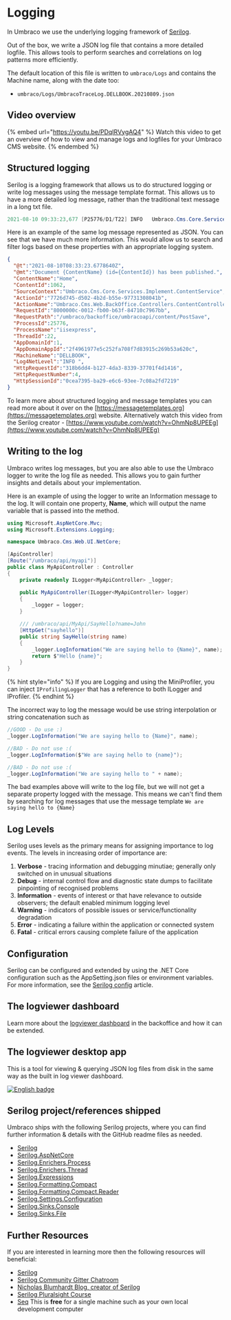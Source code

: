 # Logging

In Umbraco we use the underlying logging framework of [Serilog](https://serilog.net/).

Out of the box, we write a JSON log file that contains a more detailed logfile. This allows tools to perform searches and correlations on log patterns more efficiently.

The default location of this file is written to `umbraco/Logs` and contains the Machine name, along with the date too:

* `umbraco/Logs/UmbracoTraceLog.DELLBOOK.20210809.json`

## Video overview

{% embed url="<https://youtu.be/PDqIRVygAQ4>" %}
Watch this video to get an overview of how to view and manage logs and logfiles for your Umbraco CMS website.
{% endembed %}

## Structured logging

Serilog is a logging framework that allows us to do structured logging or write log messages using the message template format. This allows us to have a more detailed log message, rather than the traditional text message in a long txt file.

```cs
2021-08-10 09:33:23,677 [P25776/D1/T22] INFO   Umbraco.Cms.Core.Services.Implement.ContentService - Document Home (id=1062) has been published.
```

Here is an example of the same log message represented as JSON. You can see that we have much more information. This would allow us to search and filter logs based on these properties with an appropriate logging system.

```json
{
  "@t":"2021-08-10T08:33:23.6778640Z",
  "@mt":"Document {ContentName} (id={ContentId}) has been published.",
  "ContentName":"Home",
  "ContentId":1062,
  "SourceContext":"Umbraco.Cms.Core.Services.Implement.ContentService",
  "ActionId":"7726d745-d502-4b2d-b55e-97731308041b",
  "ActionName":"Umbraco.Cms.Web.BackOffice.Controllers.ContentController.PostSave (Umbraco.Web.BackOffice)",
  "RequestId":"8000000c-0012-fb00-b63f-84710c7967bb",
  "RequestPath":"/umbraco/backoffice/umbracoapi/content/PostSave",
  "ProcessId":25776,
  "ProcessName":"iisexpress",
  "ThreadId":22,
  "AppDomainId":1,
  "AppDomainAppId":"2f4961977e5c252fa708f7d83915c269b53a620c",
  "MachineName":"DELLBOOK",
  "Log4NetLevel":"INFO ",
  "HttpRequestId":"318b6dd4-b127-4da3-8339-37701f4d1416",
  "HttpRequestNumber":4,
  "HttpSessionId":"0cea7395-ba29-e6c6-93ee-7c08a2fd7219"
}
```

To learn more about structured logging and message templates you can read more about it over on the [https://messagetemplates.org](https://messagetemplates.org) website. Alternatively watch this video from the Serilog creator - [https://www.youtube.com/watch?v=OhmNp8UPEEg](https://www.youtube.com/watch?v=OhmNp8UPEEg)

## Writing to the log

Umbraco writes log messages, but you are also able to use the Umbraco logger to write the log file as needed. This allows you to gain further insights and details about your implementation.

Here is an example of using the logger to write an Information message to the log. It will contain one property, **Name**, which will output the name variable that is passed into the method.

```csharp
using Microsoft.AspNetCore.Mvc;
using Microsoft.Extensions.Logging;

namespace Umbraco.Cms.Web.UI.NetCore;

[ApiController]
[Route("/umbraco/api/myapi")]
public class MyApiController : Controller
{
    private readonly ILogger<MyApiController> _logger;

    public MyApiController(ILogger<MyApiController> logger)
    {
        _logger = logger;
    }

    /// /umbraco/api/MyApi/SayHello?name=John
    [HttpGet("sayhello")]
    public string SayHello(string name)
    {
        _logger.LogInformation("We are saying hello to {Name}", name);
        return $"Hello {name}";
    }
}
```

{% hint style="info" %}
If you are Logging and using the MiniProfiler, you can inject `IProfilingLogger` that has a reference to both ILogger and IProfiler.
{% endhint %}

The incorrect way to log the message would be use string interpolation or string concatenation such as

```csharp
//GOOD - Do use :)
_logger.LogInformation("We are saying hello to {Name}", name);

//BAD - Do not use :(
_logger.LogInformation($"We are saying hello to {name}");

//BAD - Do not use :(
_logger.LogInformation("We are saying hello to " + name);
```

The bad examples above will write to the log file, but we will not get a separate property logged with the message. This means we can't find them by searching for log messages that use the message template `We are saying hello to {Name}`

## Log Levels

Serilog uses levels as the primary means for assigning importance to log events. The levels in increasing order of importance are:

1. **Verbose** - tracing information and debugging minutiae; generally only switched on in unusual situations
2. **Debug** - internal control flow and diagnostic state dumps to facilitate pinpointing of recognised problems
3. **Information** - events of interest or that have relevance to outside observers; the default enabled minimum logging level
4. **Warning** - indicators of possible issues or service/functionality degradation
5. **Error** - indicating a failure within the application or connected system
6. **Fatal** - critical errors causing complete failure of the application

## Configuration

Serilog can be configured and extended by using the .NET Core configuration such as the AppSetting.json files or environment variables. For more information, see the [Serilog config](../../../reference/configuration/serilog.md) article.

## The logviewer dashboard

Learn more about the [logviewer dashboard](../../backoffice/logviewer.md) in the backoffice and how it can be extended.

## The logviewer desktop app

This is a tool for viewing & querying JSON log files from disk in the same way as the built in log viewer dashboard.

[![English badge](https://developer.microsoft.com/store/badges/images/English\_get-it-from-MS.png)](https://www.microsoft.com/store/apps/9N8RV8LKTXRJ?cid=storebadge\&ocid=badge)

## Serilog project/references shipped

Umbraco ships with the following Serilog projects, where you can find further information & details with the GitHub readme files as needed.

* [Serilog](https://github.com/serilog/serilog)
* [Serilog.AspNetCore](https://github.com/serilog/serilog-aspnetcore)
* [Serilog.Enrichers.Process](https://github.com/serilog/serilog-enrichers-process)
* [Serilog.Enrichers.Thread](https://github.com/serilog/serilog-enrichers-thread)
* [Serilog.Expressions](https://github.com/serilog/serilog-expressions)
* [Serilog.Formatting.Compact](https://github.com/serilog/serilog-formatting-compact)
* [Serilog.Formatting.Compact.Reader](https://github.com/serilog/serilog-formatting-compact-reader)
* [Serilog.Settings.Configuration](https://github.com/serilog/serilog-settings-configuration)
* [Serilog.Sinks.Console](https://github.com/serilog/serilog-sinks-console)
* [Serilog.Sinks.File](https://github.com/serilog/serilog-sinks-file)

## Further Resources

If you are interested in learning more then the following resources will beneficial:

* [Serilog](https://serilog.net/)
* [Serilog Community Gitter Chatroom](https://gitter.im/serilog/serilog)
* [Nicholas Blumhardt Blog, creator of Serilog](https://nblumhardt.com/)
* [Serilog Pluralsight Course](https://www.pluralsight.com/courses/modern-structured-logging-serilog-seq)
* [Seq](https://getseq.net/) This is **free** for a single machine such as your own local development computer
